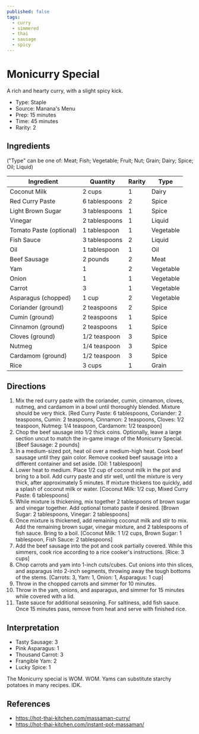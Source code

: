 ```yaml
---
published: false
tags:
  - curry
  - simmered
  - thai
  - sausage
  - spicy
---
```


# Monicurry Special

A rich and hearty curry, with a slight spicy kick. 

* Type: Staple
* Source: Manana's Menu
* Prep: 15 minutes
* Time: 45 minutes
* Rarity: 2

## Ingredients

("Type" can be one of: Meat; Fish; Vegetable; Fruit; Nut; Grain; Dairy; Spice; Oil; Liquid)

| Ingredient           | Quantity       | Rarity | Type      |
| -------------------- | -------------- | ------ | --------- |
| Coconut Milk         | 2 cups         | 1      | Dairy     |
| Red Curry Paste      | 6 tablespoons  | 2      | Spice     |
| Light Brown Sugar    | 3 tablespoons  | 1      | Spice     |
| Vinegar              | 2 tablespoons  | 1      | Liquid    |
| Tomato Paste (optional) | 1 tablespoon | 1     | Vegetable |
| Fish Sauce           | 3 tablespoons  | 2      | Liquid    |
| Oil                  | 1 tablespoon   | 1      | Oil       |
| Beef Sausage         | 2 pounds       | 2      | Meat      |
| Yam                  | 1        | 2      | Vegetable |
| Onion                | 1       | 1      | Vegetable |
| Carrot               | 3              | 1      | Vegetable |
| Asparagus (chopped)   | 1 cup          | 2      | Vegetable |
| Coriander (ground)    | 2 teaspoons    | 2      | Spice     |
| Cumin (ground)        | 2 teaspoons    | 1      | Spice     |
| Cinnamon (ground)     | 2 teaspoons    | 1      | Spice     |
| Cloves (ground)       | 1/2 teaspoon   | 3      | Spice     |
| Nutmeg               | 1/4 teaspoon   | 3      | Spice     |
| Cardamom (ground)     | 1/2 teaspoon   | 3      | Spice     |
| Rice                 | 3 cups         | 1      | Grain     |

## Directions

1. Mix the red curry paste with the coriander, cumin, cinnamon, cloves, nutmeg, and cardamom in a bowl until thoroughly blended. Mixture should be very thick. [Red Curry Paste: 6 tablespoons, Coriander: 2 teaspoons, Cumin: 2 teaspoons, Cinnamon: 2 teaspoons, Cloves: 1/2 teaspoon, Nutmeg: 1/4 teaspoon, Cardamom: 1/2 teaspoon]
2. Chop the beef sausage into 1/2 thick coins. Optionally, leave a large section uncut to match the in-game image of the Monicurry Special. [Beef Sausage: 2 pounds]
3. In a medium-sized pot, heat oil over a medium-high heat. Cook beef sausage until they gain color. Remove cooked beef sausage into a different container and set aside. [Oil: 1 tablespoon]
4. Lower heat to medium. Place 1/2 cup of coconut milk in the pot and bring to a boil. Add curry paste and stir well, until the mixture is very thick, after approximately 5 minutes. If mixture thickens too quickly, add a splash of coconut milk or water. [Coconut Milk: 1/2 cup, Mixed Curry Paste: 6 tablespoons]
5. While mixture is thickening, mix together 2 tablespoons of brown sugar and vinegar together. Add optional tomato paste if desired. [Brown Sugar: 2 tablespoons, Vinegar: 2 tablespoons]
6. Once mixture is thickened, add remaining coconut milk and stir to mix. Add the remaining brown sugar, vinegar mixture, and 2 tablespoons of fish sauce. Bring to a boil. [Coconut Milk: 1 1/2 cups, Brown Sugar: 1 tablespoon, Fish Sauce: 2 tablespoons]
7. Add the beef sausage into the pot and cook partially covered. While this simmers, cook rice according to a rice cooker's instructions. [Rice: 3 cups]
8. Chop carrots and yam into 1-inch cuts/cubes. Cut onions into thin slices, and asparagus into 2-inch segments, throwing away the tough bottoms of the stems. [Carrots: 3, Yam: 1, Onion: 1, Asparagus: 1 cup]
9. Throw in the chopped carrots and simmer for 10 minutes.
10. Throw in the yam, onions, and asparagus, and simmer for 15 minutes while covered with a lid. 
11. Taste sauce for additional seasoning. For saltiness, add fish sauce. Once 15 minutes pass, remove from heat and serve with finished rice.

## Interpretation

* Tasty Sausage: 3
* Pink Asparagus: 1
* Thousand Carrot: 3
* Frangible Yam: 2
* Lucky Spice: 1

The Monicurry special is WOM. WOM. Yams can substitute starchy potatoes in many recipes. IDK.

## References

* https://hot-thai-kitchen.com/massaman-curry/
* https://hot-thai-kitchen.com/instant-pot-massaman/
